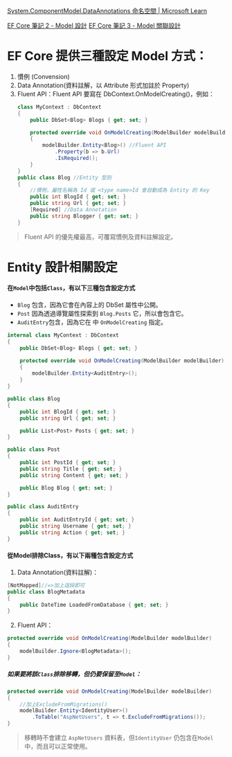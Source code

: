 [System.ComponentModel.DataAnnotations 命名空間 | Microsoft Learn](https://learn.microsoft.com/zh-tw/dotnet/api/system.componentmodel.dataannotations?view=net-5.0)

[EF Core 筆記 2 - Model 設計](https://blog.darkthread.net/blog/ef-core-notes-2/)
[EF Core 筆記 3 - Model 關聯設計](https://blog.darkthread.net/blog/ef-core-notes-3/)

# EF Core 提供三種設定 Model 方式：
1. 慣例 (Convension)
2. Data Annotation(資料註解，以 Attribute 形式加註於 Property)
3. Fluent API：Fluent API 要寫在 DbContext.OnModelCreating()，例如：
	```C#
	class MyContext : DbContext
	{
	    public DbSet<Blog> Blogs { get; set; }
	
	    protected override void OnModelCreating(ModelBuilder modelBuilder)
	    {
	        modelBuilder.Entity<Blog>() //Fluent API
	            .Property(b => b.Url)
	            .IsRequired();
	    }
	}
	public class Blog //Entity 型別
	{
	    //慣例，屬性名稱為 Id 或 <type name>Id 會自動成為 Entity 的 Key
	    public int BlogId { get; set; } 
	    public string Url { get; set; }
	    [Required] //Data Annotation
	    public string Blogger { get; set; }
	}

	```

> Fluent API 的優先權最高，可覆寫慣例及資料註解設定。

# Entity 設計相關設定
#### 在`Model`中包括`Class`，有以下三種包含設定方式
- `Blog` 包含，因為它會在內容上的 DbSet 屬性中公開。
- `Post` 因為透過導覽屬性探索到 `Blog.Posts` 它，所以會包含它。
- `AuditEntry`包含，因為它在 中 `OnModelCreating` 指定。
```C#
internal class MyContext : DbContext
{
    public DbSet<Blog> Blogs { get; set; }

    protected override void OnModelCreating(ModelBuilder modelBuilder)
    {
        modelBuilder.Entity<AuditEntry>();
    }
}

public class Blog
{
    public int BlogId { get; set; }
    public string Url { get; set; }

    public List<Post> Posts { get; set; }
}

public class Post
{
    public int PostId { get; set; }
    public string Title { get; set; }
    public string Content { get; set; }

    public Blog Blog { get; set; }
}

public class AuditEntry
{
    public int AuditEntryId { get; set; }
    public string Username { get; set; }
    public string Action { get; set; }
}
```

#### 從Model排除Class，有以下兩種包含設定方式
1. Data Annotation(資料註解)：
```C#
[NotMapped]//=>加上這段即可
public class BlogMetadata
{
    public DateTime LoadedFromDatabase { get; set; }
}
```

2. Fluent API：
```C#
protected override void OnModelCreating(ModelBuilder modelBuilder)
{
    modelBuilder.Ignore<BlogMetadata>();
}
```

##### 如果要將該`Class`排除移轉，但仍要保留至`Model`：
```C#
protected override void OnModelCreating(ModelBuilder modelBuilder)
{
	//加上ExcludeFromMigrations()
    modelBuilder.Entity<IdentityUser>()
        .ToTable("AspNetUsers", t => t.ExcludeFromMigrations());
}
```
> 移轉時不會建立 `AspNetUsers` 資料表，但`IdentityUser` 仍包含在`Model`中，而且可以正常使用。


